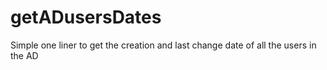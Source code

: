 getADusersDates
===============

Simple one liner to get the creation and last change date of all the users in the AD
